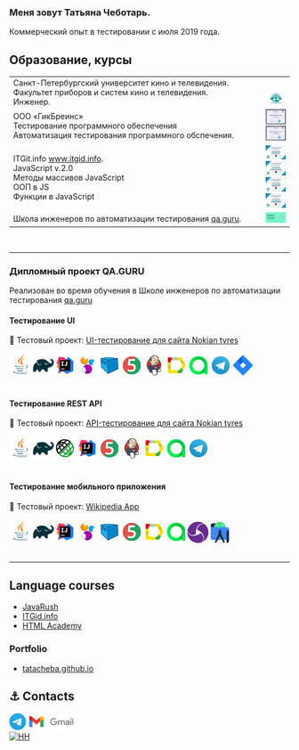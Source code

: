 ### Меня зовут Татьяна Чеботарь.

Коммерческий опыт в тестировании с июля 2019 года.

## Образование, курсы    
<table width="100%" border='0'>
    <tr> 
    <td valign="middle">Санкт-Петербургский университет кино и телевидения.</br>Факультет приборов и систем кино и телевидения.</br>Инженер.</td>
    <td width="10%" valign="bottom"><img src="/images/kit.png"></td>
    </tr>
    <tr>
    <td valign="middle">ООО «ГикБреинс»</br>
     Тестирование программного обеспечения </br> 
     Автоматизация тестирования программного обспечения.
     </td>
     <td width="10%">
          <img src="/images/certificate_chebotar.t_testing.jpeg">
          <img src="/images/certificate_chebotar.t_automationt.jpeg">
     </td>
     </tr>
     <tr>
     <td valign="middle">ITGit.info 
     <a target="_blank" href="https://itgid.info">www.itgid.info</a>.</br>
    JavaScript v.2.0</br> 
    Методы массивов JavaScript</br>
    ООП в JS </br>
    Функции в JavaScript</td>
       <td width="10%" >
        <img src="/images/js_itgid.info.png">
        <img src="/images/js_function_itgid.info.png">
        <img src="/images/js_oop_itgid.info.png">
        <img src="/images/js_array_itgid.info.png">
        </td>
    <tr><td valign="middle">Школа инженеров по автоматизации тестирования <a target="_blank" href="https://qa.guru">qa.guru</a>.</td><td width="10%" valign="bottom"><img src="/images/certificate_chebotar.t_qa.guru.png"></td></tr>
   </tr>
  </table>
  </br>
  
____

### Дипломный проект QA.GURU
Реализован во время обучения в Школе инженеров по автоматизации тестирования <a target="_blank" href="https://qa.guru">qa.guru</a>
#### Тестирование UI
:link: Тестовый проект: <a target="_blank" href="https://github.com/tatacheba/autotestForNokianTyres">UI-тестирование для сайта Nokian tyres</a></br></br>
![This is an image](/icons/Java.png)![This is an image](/icons/Gradle.png)![This is an image](/icons/Intelij_IDEA.png)![This is an image](/icons/Selenide.png)![This is an image](/icons/Selenoid.png)![This is an image](/icons/JUnit5.png)![This is an image](/icons/Jenkins.png)![This is an image](/icons/Allure_Report.png)![This is an image](/icons/AllureTestOps.png)![This is an image](/icons/Telegram.png)![This is an image](/icons/Jira.png)</br></br>

#### Тестирование REST API
:link: Тестовый проект: <a target="_blank" href="https://github.com/tatacheba/api-test_NokianTyres"> API-тестирование для сайта Nokian tyres</a></br></br>
![This is an image](/icons/Java.png)![This is an image](/icons/Gradle.png)![This is an image](/icons/Rest-Assured.png)![This is an image](/icons/Intelij_IDEA.png)![This is an image](/icons/JUnit5.png)![This is an image](/icons/Jenkins.png)![This is an image](/icons/Allure_Report.png)![This is an image](/icons/AllureTestOps.png)![This is an image](/icons/Telegram.png)</br></br>

#### Тестирование мобильного приложения
:link: Тестовый проект: <a target="_blank" href="https://github.com/tatacheba/emulatorMobileTests">Wikipedia App</a></br></br>
![This is an image](/icons/Java.png)![This is an image](/icons/Gradle.png)![This is an image](/icons/Intelij_IDEA.png)![This is an image](/icons/Selenide.png)![This is an image](/icons/Selenoid.png)![This is an image](/icons/JUnit5.png)![This is an image](/icons/Allure_Report.png)![This is an image](/icons/AllureTestOps.png)![This is an image](/icons/appium.png) ![This is an image](/icons/androidstudio.png)</br></br>
____

## Language courses

* [JavaRush](https://tatacheba.github.io/javarush/)
* [ITGid.info](https://tatacheba.github.io/js_course/js_itgid.info/)
* [HTML Academy](https://tatacheba.github.io/js_course/html-academy/)

### Portfolio

* [tatacheba.github.io](https://tatacheba.github.io/)


## :anchor: Contacts
<a target="_blank" href="https://t.me/tatianacheb"><img src="/icons/Logo.png" height="30" width="auto" title="t.me/tatianacheb"></a> 
<a href="mailto:tanya.cheba12@gmail.com" target="blank"><img src="/icons/logo_gmail.png" height="30" width="auto" title="My Gmail"></a>    
[![HH](https://img.shields.io/badge/hh-%D1%80%D0%B5%D0%B7%D1%8E%D0%BC%D0%B5-%23e1011c%20)](https://spb.hh.ru/resume/10b9a9d9ff084bdafe0039ed1f584a304c5441)
 
